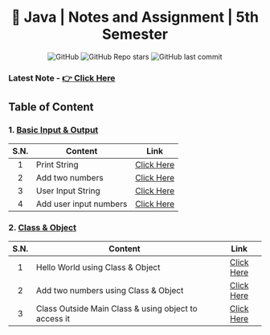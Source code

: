 <div align="center">


# 📜 Java | Notes and Assignment | 5th Semester

![GitHub](https://img.shields.io/github/license/zmercury/fifth-java?style=for-the-badge)
![GitHub Repo stars](https://img.shields.io/github/stars/zmercury/fifth-java?style=for-the-badge)
![GitHub last commit](https://img.shields.io/github/last-commit/zmercury/fifth-java?style=for-the-badge)


</div>



<!-- ### Latest Assignment of Dec 14 & 15 - [👉 Click Here](/Assignment/) -->
### Latest Note - [👉 Click Here](#)
## Table of Content

### 1. [Basic Input & Output](/Basic_IO/)
|S.N.|Content|Link|
|:-:|---------|:---------:|
|1|Print String|[Click Here](/Basic_IO/printString.java)|
|2|Add two numbers|[Click Here](/Basic_IO/addNum.java)|
|3|User Input String|[Click Here](/Basic_IO/userInputString.java)|
|4|Add user input numbers|[Click Here](/Basic_IO/addUserInputNumbers.java)|

### 2. [Class & Object](/Basic_IO_Class_Object/)
|S.N.|Content|Link|
|:-:|---------|:---------:|
|1|Hello World using Class & Object|[Click Here](/Basic_IO_Class_Object/HelloWorld.java)|
|2|Add two numbers using Class & Object|[Click Here](/Basic_IO_Class_Object/AddTwoNums.java)|
|3|Class Outside Main Class & using object to access it|[Click Here](/Basic_IO_Class_Object/ClassOutsideMain.java)|
